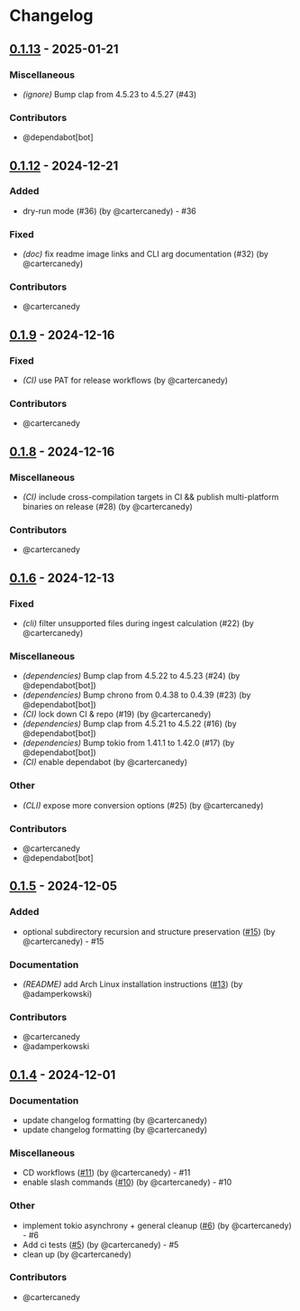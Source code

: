 # Changelog

## [0.1.13](https://github.com/cartercanedy/rawbit/compare/v0.1.12...v0.1.13) - 2025-01-21

### Miscellaneous
- *(ignore)* Bump clap from 4.5.23 to 4.5.27 (#43)

### Contributors

* @dependabot[bot]
## [0.1.12](https://github.com/cartercanedy/rawbit/compare/v0.1.11...v0.1.12) - 2024-12-21

### Added
- dry-run mode (#36) (by @cartercanedy) - #36

### Fixed
- *(doc)* fix readme image links and CLI arg documentation (#32) (by @cartercanedy)

### Contributors

* @cartercanedy
## [0.1.9](https://github.com/cartercanedy/rawbit/compare/v0.1.8...v0.1.9) - 2024-12-16

### Fixed
- *(CI)* use PAT for release workflows (by @cartercanedy)

### Contributors

* @cartercanedy
## [0.1.8](https://github.com/cartercanedy/rawbit/compare/v0.1.7...v0.1.8) - 2024-12-16

### Miscellaneous
- *(CI)* include cross-compilation targets in CI && publish multi-platform binaries on release (#28) (by @cartercanedy)

### Contributors

* @cartercanedy
## [0.1.6](https://github.com/cartercanedy/rawbit/compare/v0.1.5...v0.1.6) - 2024-12-13

### Fixed
- *(cli)* filter unsupported files during ingest calculation (#22) (by @cartercanedy)

### Miscellaneous
- *(dependencies)* Bump clap from 4.5.22 to 4.5.23 (#24) (by @dependabot[bot])
- *(dependencies)* Bump chrono from 0.4.38 to 0.4.39 (#23) (by @dependabot[bot])
- *(CI)* lock down CI & repo (#19) (by @cartercanedy)
- *(dependencies)* Bump clap from 4.5.21 to 4.5.22 (#16) (by @dependabot[bot])
- *(dependencies)* Bump tokio from 1.41.1 to 1.42.0 (#17) (by @dependabot[bot])
- *(CI)* enable dependabot (by @cartercanedy)

### Other
- *(CLI)* expose more conversion options (#25) (by @cartercanedy)

### Contributors

* @cartercanedy
* @dependabot[bot]

## [0.1.5](https://github.com/cartercanedy/rawbit/compare/v0.1.4...v0.1.5) - 2024-12-05

### Added
- optional subdirectory recursion and structure preservation ([#15](https://github.com/cartercanedy/rawbit/pull/15)) (by @cartercanedy) - #15

### Documentation
- *(README)* add Arch Linux installation instructions ([#13](https://github.com/cartercanedy/rawbit/pull/13)) (by @adamperkowski)

### Contributors

* @cartercanedy
* @adamperkowski

## [0.1.4](https://github.com/cartercanedy/rawbit/compare/v0.1.3...v0.1.4) - 2024-12-01

### Documentation
- update changelog formatting (by @cartercanedy)
- update changelog formatting (by @cartercanedy)

### Miscellaneous
- CD workflows ([#11](https://github.com/cartercanedy/rawbit/pull/11)) (by @cartercanedy) - #11
- enable slash commands ([#10](https://github.com/cartercanedy/rawbit/pull/10)) (by @cartercanedy) - #10

### Other
- implement tokio asynchrony + general cleanup ([#6](https://github.com/cartercanedy/rawbit/pull/6)) (by @cartercanedy) - #6
- Add ci tests ([#5](https://github.com/cartercanedy/rawbit/pull/5)) (by @cartercanedy) - #5
- clean up (by @cartercanedy)

### Contributors

* @cartercanedy
